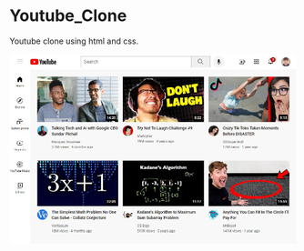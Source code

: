 # Youtube_Clone
Youtube clone using html and css.


![Youtube](https://github.com/R0HAN44/Youtube_Clone/blob/master/yt_clone.png)
